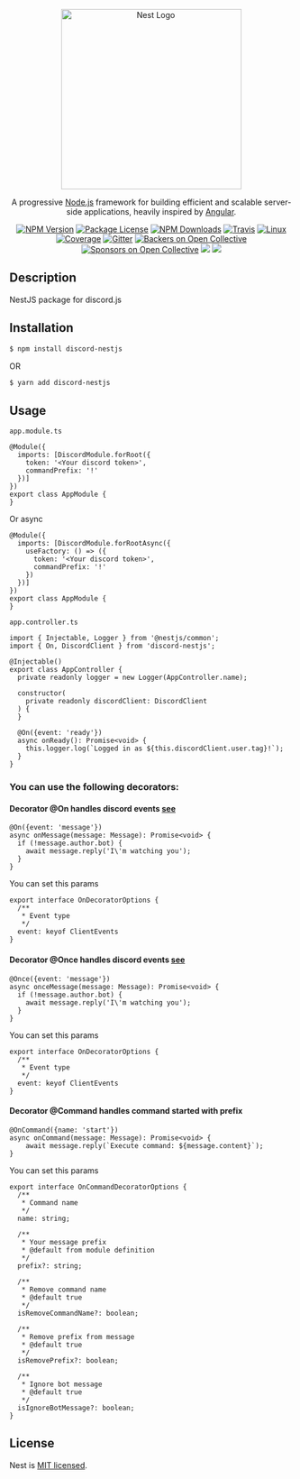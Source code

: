 <p align="center">
  <a href="http://nestjs.com/" target="blank"><img src="https://nestjs.com/img/logo_text.svg" width="320" alt="Nest Logo" /></a>
</p>

[travis-image]: https://api.travis-ci.org/nestjs/nest.svg?branch=master
[travis-url]: https://travis-ci.org/nestjs/nest
[linux-image]: https://img.shields.io/travis/nestjs/nest/master.svg?label=linux
[linux-url]: https://travis-ci.org/nestjs/nest
  
  <p align="center">A progressive <a href="http://nodejs.org" target="blank">Node.js</a> framework for building efficient and scalable server-side applications, heavily inspired by <a href="https://angular.io" target="blank">Angular</a>.</p>
    <p align="center">
<a href="https://www.npmjs.com/~nestjscore"><img src="https://img.shields.io/npm/v/@nestjs/core.svg" alt="NPM Version" /></a>
<a href="https://www.npmjs.com/~nestjscore"><img src="https://img.shields.io/npm/l/@nestjs/core.svg" alt="Package License" /></a>
<a href="https://www.npmjs.com/~nestjscore"><img src="https://img.shields.io/npm/dm/@nestjs/core.svg" alt="NPM Downloads" /></a>
<a href="https://travis-ci.org/nestjs/nest"><img src="https://api.travis-ci.org/nestjs/nest.svg?branch=master" alt="Travis" /></a>
<a href="https://travis-ci.org/nestjs/nest"><img src="https://img.shields.io/travis/nestjs/nest/master.svg?label=linux" alt="Linux" /></a>
<a href="https://coveralls.io/github/nestjs/nest?branch=master"><img src="https://coveralls.io/repos/github/nestjs/nest/badge.svg?branch=master#5" alt="Coverage" /></a>
<a href="https://gitter.im/nestjs/nestjs?utm_source=badge&utm_medium=badge&utm_campaign=pr-badge&utm_content=body_badge"><img src="https://badges.gitter.im/nestjs/nestjs.svg" alt="Gitter" /></a>
<a href="https://opencollective.com/nest#backer"><img src="https://opencollective.com/nest/backers/badge.svg" alt="Backers on Open Collective" /></a>
<a href="https://opencollective.com/nest#sponsor"><img src="https://opencollective.com/nest/sponsors/badge.svg" alt="Sponsors on Open Collective" /></a>
  <a href="https://paypal.me/kamilmysliwiec"><img src="https://img.shields.io/badge/Donate-PayPal-dc3d53.svg"/></a>
  <a href="https://twitter.com/nestframework"><img src="https://img.shields.io/twitter/follow/nestframework.svg?style=social&label=Follow"></a>
</p>
  <!--[![Backers on Open Collective](https://opencollective.com/nest/backers/badge.svg)](https://opencollective.com/nest#backer)
  [![Sponsors on Open Collective](https://opencollective.com/nest/sponsors/badge.svg)](https://opencollective.com/nest#sponsor)-->

## Description

NestJS package for discord.js

## Installation

```bash
$ npm install discord-nestjs
```
OR 
```bash
$ yarn add discord-nestjs
```

## Usage

`app.module.ts`
```
@Module({
  imports: [DiscordModule.forRoot({
    token: '<Your discord token>',
    commandPrefix: '!'
  })]
})
export class AppModule {
}
```
Or async
```
@Module({
  imports: [DiscordModule.forRootAsync({
    useFactory: () => ({
      token: '<Your discord token>',
      commandPrefix: '!'
    })
  })]
})
export class AppModule {
}
```

`app.controller.ts`
```
import { Injectable, Logger } from '@nestjs/common';
import { On, DiscordClient } from 'discord-nestjs';

@Injectable()
export class AppController {
  private readonly logger = new Logger(AppController.name);

  constructor(
    private readonly discordClient: DiscordClient
  ) {
  }

  @On({event: 'ready'})
  async onReady(): Promise<void> {
    this.logger.log(`Logged in as ${this.discordClient.user.tag}!`);
  }
}
```

### You can use the following decorators:

#### Decorator @On handles discord events [see](https://gist.github.com/koad/316b265a91d933fd1b62dddfcc3ff584)
```
@On({event: 'message'})
async onMessage(message: Message): Promise<void> {
  if (!message.author.bot) {
    await message.reply('I\'m watching you');
  }
}
```
You can set this params
```
export interface OnDecoratorOptions {
  /**
   * Event type
   */
  event: keyof ClientEvents
}
```

#### Decorator @Once handles discord events [see](https://gist.github.com/koad/316b265a91d933fd1b62dddfcc3ff584)
```
@Once({event: 'message'})
async onceMessage(message: Message): Promise<void> {
  if (!message.author.bot) {
    await message.reply('I\'m watching you');
  }
}
```
You can set this params
```
export interface OnDecoratorOptions {
  /**
   * Event type
   */
  event: keyof ClientEvents
}
```

#### Decorator @Command handles command started with prefix
```
@OnCommand({name: 'start'})
async onCommand(message: Message): Promise<void> {
    await message.reply(`Execute command: ${message.content}`);
}
```
You can set this params
```
export interface OnCommandDecoratorOptions {
  /**
   * Command name
   */
  name: string;

  /**
   * Your message prefix
   * @default from module definition
   */
  prefix?: string;

  /**
   * Remove command name
   * @default true
   */
  isRemoveCommandName?: boolean;

  /**
   * Remove prefix from message
   * @default true
   */
  isRemovePrefix?: boolean;

  /**
   * Ignore bot message
   * @default true
   */
  isIgnoreBotMessage?: boolean;
}

```

## License

  Nest is [MIT licensed](LICENSE).
